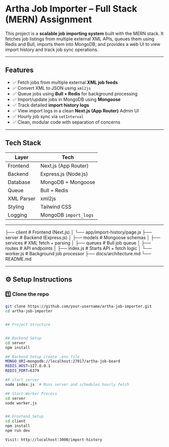 # Artha Job Importer – Full Stack (MERN) Assignment

This project is a **scalable job importing system** built with the MERN stack. It fetches job listings from multiple external XML APIs, queues them using Redis and Bull, imports them into MongoDB, and provides a web UI to view import history and track job sync operations.

---

## Features

- ✅ Fetch jobs from multiple external **XML job feeds**
- ✅ Convert XML to JSON using `xml2js`
- ✅ Queue jobs using **Bull + Redis** for background processing
- ✅ Import/update jobs in MongoDB using **Mongoose**
- ✅ Track detailed **import history logs**
- ✅ View import logs in a clean **Next.js (App Router)** Admin UI
- ✅ Hourly job sync via `setInterval`
- ✅ Clean, modular code with separation of concerns

---

## Tech Stack

| Layer       | Tech                         |
|-------------|------------------------------|
| Frontend    | Next.js (App Router)         |
| Backend     | Express.js (Node.js)         |
| Database    | MongoDB + Mongoose           |
| Queue       | Bull + Redis                 |
| XML Parser  | xml2js                       |
| Styling     | Tailwind CSS                 |
| Logging     | MongoDB `import_logs`        |

---

├── client # Frontend (Next.js)
│ └── app/import-history/page.js
├── server # Backend (Express.js)
│ ├── models # Mongoose schemas
│ ├── services # XML fetch + parsing
│ ├── queues # Bull job queue
│ ├── routes # API endpoints
│ ├── index.js # Starts API + fetch logic
│ └── worker.js # Background job processor
├── docs/architecture.md
└── README.md


---

## ⚙️ Setup Instructions

### 1️⃣ Clone the repo

```bash
git clone https://github.com/your-username/artha-job-importer.git
cd artha-job-importer


## Project Structure


## Backend Setup
cd server
npm install

## Backend Setup create .env file
MONGO_URI=mongodb://localhost:27017/artha-job-board
REDIS_HOST=127.0.0.1
REDIS_PORT=6379

## start server
node index.js  # Runs server and schedules hourly fetch

## Start Worker Process
cd server
node worker.js


## Frontend Setup
cd client
npm install
npm run dev

Visit: http://localhost:3000/import-history